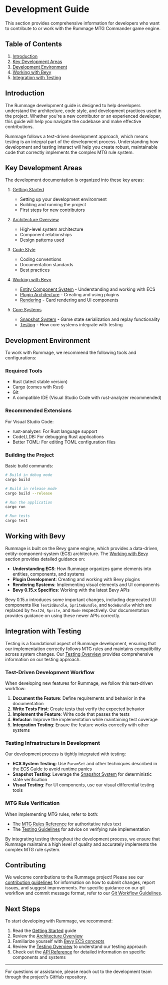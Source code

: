 # Development Guide

This section provides comprehensive information for developers who want to contribute to or work with the Rummage MTG Commander game engine.

## Table of Contents

1. [Introduction](#introduction)
2. [Key Development Areas](#key-development-areas)
3. [Development Environment](#development-environment)
4. [Working with Bevy](#working-with-bevy)
5. [Integration with Testing](#integration-with-testing)

## Introduction

The Rummage development guide is designed to help developers understand the architecture, code style, and development practices used in the project. Whether you're a new contributor or an experienced developer, this guide will help you navigate the codebase and make effective contributions.

Rummage follows a test-driven development approach, which means testing is an integral part of the development process. Understanding how development and testing interact will help you create robust, maintainable code that correctly implements the complex MTG rule system.

## Key Development Areas

The development documentation is organized into these key areas:

1. [Getting Started](getting_started.md)
   - Setting up your development environment
   - Building and running the project
   - First steps for new contributors

2. [Architecture Overview](architecture.md)
   - High-level system architecture
   - Component relationships
   - Design patterns used

3. [Code Style](code_style.md)
   - Coding conventions
   - Documentation standards
   - Best practices

4. [Working with Bevy](bevy_guide/index.md)
   - [Entity Component System](bevy_guide/ecs.md) - Understanding and working with ECS
   - [Plugin Architecture](bevy_guide/plugins.md) - Creating and using plugins
   - [Rendering](bevy_guide/rendering.md) - Card rendering and UI components

5. [Core Systems](../core_systems/snapshot/index.md)
   - [Snapshot System](../core_systems/snapshot/index.md) - Game state serialization and replay functionality
   - [Testing](../core_systems/snapshot/testing.md) - How core systems integrate with testing

## Development Environment

To work with Rummage, we recommend the following tools and configurations:

### Required Tools

- Rust (latest stable version)
- Cargo (comes with Rust)
- Git
- A compatible IDE (Visual Studio Code with rust-analyzer recommended)

### Recommended Extensions

For Visual Studio Code:
- rust-analyzer: For Rust language support
- CodeLLDB: For debugging Rust applications
- Better TOML: For editing TOML configuration files

### Building the Project

Basic build commands:

```bash
# Build in debug mode
cargo build

# Build in release mode
cargo build --release

# Run the application
cargo run

# Run tests
cargo test
```

## Working with Bevy

Rummage is built on the Bevy game engine, which provides a data-driven, entity-component-system (ECS) architecture. The [Working with Bevy](bevy_guide/index.md) section provides detailed guidance on:

- **Understanding ECS**: How Rummage organizes game elements into entities, components, and systems
- **Plugin Development**: Creating and working with Bevy plugins
- **Rendering Systems**: Implementing visual elements and UI components
- **Bevy 0.15.x Specifics**: Working with the latest Bevy APIs

Bevy 0.15.x introduces some important changes, including deprecated UI components like `Text2dBundle`, `SpriteBundle`, and `NodeBundle` which are replaced by `Text2d`, `Sprite`, and `Node` respectively. Our documentation provides guidance on using these newer APIs correctly.

## Integration with Testing

Testing is a foundational aspect of Rummage development, ensuring that our implementation correctly follows MTG rules and maintains compatibility across system changes. Our [Testing Overview](../testing/index.md) provides comprehensive information on our testing approach.

### Test-Driven Development Workflow

When developing new features for Rummage, we follow this test-driven workflow:

1. **Document the Feature**: Define requirements and behavior in the documentation
2. **Write Tests First**: Create tests that verify the expected behavior
3. **Implement the Feature**: Write code that passes the tests
4. **Refactor**: Improve the implementation while maintaining test coverage
5. **Integration Testing**: Ensure the feature works correctly with other systems

### Testing Infrastructure in Development

Our development process is tightly integrated with testing:

- **ECS System Testing**: Use `ParamSet` and other techniques described in the [ECS Guide](bevy_guide/ecs.md) to avoid runtime panics
- **Snapshot Testing**: Leverage the [Snapshot System](../core_systems/snapshot/testing.md) for deterministic state verification
- **Visual Testing**: For UI components, use our visual differential testing tools

### MTG Rule Verification

When implementing MTG rules, refer to both:

- The [MTG Rules Reference](../mtg_rules/index.md) for authoritative rules text
- The [Testing Guidelines](../testing/unit_testing.md) for advice on verifying rule implementation

By integrating testing throughout the development process, we ensure that Rummage maintains a high level of quality and accurately implements the complex MTG rule system.

## Contributing

We welcome contributions to the Rummage project! Please see our [contribution guidelines](../CONTRIBUTING.md) for information on how to submit changes, report issues, and suggest improvements. For specific guidance on our git workflow and commit message format, refer to our [Git Workflow Guidelines](../contributing/git_workflow.md).

## Next Steps

To start developing with Rummage, we recommend:

1. Read the [Getting Started](getting_started.md) guide
2. Review the [Architecture Overview](architecture.md)
3. Familiarize yourself with [Bevy ECS concepts](bevy_guide/ecs.md)
4. Review the [Testing Overview](../testing/index.md) to understand our testing approach
5. Check out the [API Reference](../api/index.md) for detailed information on specific components and systems

---

For questions or assistance, please reach out to the development team through the project's GitHub repository. 